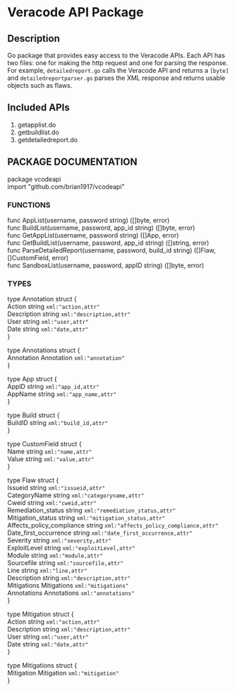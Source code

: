 # Veracode API Package

## Description
Go package that provides easy access to the Veracode APIs. Each API has two files: one for making the http request and one for parsing the response.
For example, `detailedreport.go` calls the Veracode API and returns a `[byte]` and `detailedreportparser.go` parses the
XML response and returns usable objects such as flaws.

## Included APIs
1. getapplist.do
2. getbuildlist.do
3. getdetailedreport.do

## PACKAGE DOCUMENTATION

package vcodeapi </br>
import "github.com/brian1917/vcodeapi"


### FUNCTIONS

func AppList(username, password string) ([]byte, error)</br>
func BuildList(username, password, app_id string) ([]byte, error)</br>
func GetAppList(username, password string) ([]App, error)</br>
func GetBuildList(username, password, app_id string) ([]string, error)</br>
func ParseDetailedReport(username, password, build_id string) ([]Flaw, []CustomField, error)</br>
func SandboxList(username, password, appID string) ([]byte, error)</br>

### TYPES

type Annotation struct {</br>
    Action      string `xml:"action,attr"`</br>
    Description string `xml:"description,attr"`</br>
    User        string `xml:"user,attr"`</br>
    Date        string `xml:"date,attr"`</br>
}

type Annotations struct {</br>
    Annotation Annotation `xml:"annotation"`</br>
}

type App struct {</br>
    AppID   string `xml:"app_id,attr"`</br>
    AppName string `xml:"app_name,attr"`</br>
}

type Build struct {</br>
    BuildID string `xml:"build_id,attr"`</br>
}

type CustomField struct {</br>
    Name  string `xml:"name,attr"`</br>
    Value string `xml:"value,attr"`</br>
}

type Flaw struct {</br>
    Issueid                   string      `xml:"issueid,attr"`</br>
    CategoryName              string      `xml:"categoryname,attr"`</br>
    Cweid                     string      `xml:"cweid,attr"`</br>
    Remediation_status        string      `xml:"remediation_status,attr"`</br>
    Mitigation_status         string      `xml:"mitigation_status,attr"`</br>
    Affects_policy_compliance string      `xml:"affects_policy_compliance,attr"`</br>
    Date_first_occurrence     string      `xml:"date_first_occurrence,attr"`</br>
    Severity                  string      `xml:"severity,attr"`</br>
    ExploitLevel              string      `xml:"exploitLevel,attr"`</br>
    Module                    string      `xml:"module,attr"`</br>
    Sourcefile                string      `xml:"sourcefile,attr"`</br>
    Line                      string      `xml:"line,attr"`</br>
    Description               string      `xml:"description,attr"`</br>
    Mitigations               Mitigations `xml:"mitigations"`</br>
    Annotations               Annotations `xml:"annotations"`</br>
}

type Mitigation struct {</br>
    Action      string `xml:"action,attr"`</br>
    Description string `xml:"description,attr"`</br>
    User        string `xml:"user,attr"`</br>
    Date        string `xml:"date,attr"`</br>
}

type Mitigations struct {</br>
    Mitigation Mitigation `xml:"mitigation"`</br>
}

